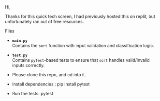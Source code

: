 Hi,

Thanks for this quick tech screen, I had previously hosted this on replit, but unfortunately ran out of free resources.

Files
- **`main.py`**  
  Contains the `sort` function with input validation and classification logic.
  
- **`test.py`**  
  Contains `pytest`-based tests to ensure that `sort` handles valid/invalid inputs correctly.

- Please clone this repo, and cd into it.
- Install dependencies : pip install pytest
- Run the tests: pytest

